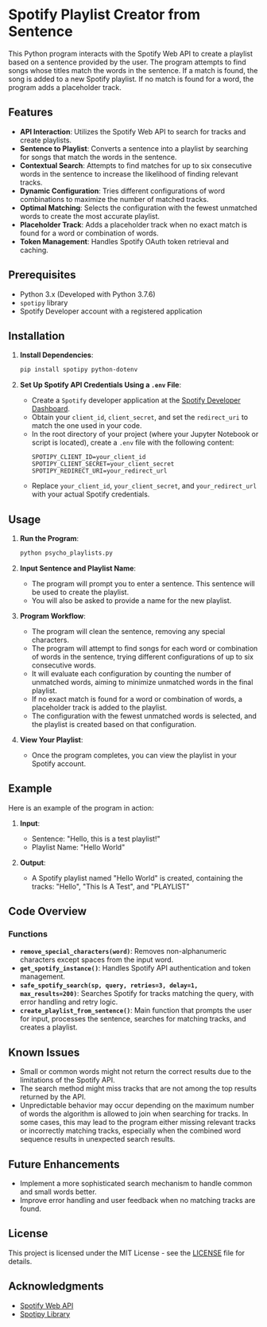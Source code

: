 # Spotify Playlist Creator from Sentence

This Python program interacts with the Spotify Web API to create a playlist based on a sentence provided by the user. The program attempts to find songs whose titles match the words in the sentence. If a match is found, the song is added to a new Spotify playlist. If no match is found for a word, the program adds a placeholder track.

## Features

- **API Interaction**: Utilizes the Spotify Web API to search for tracks and create playlists.
- **Sentence to Playlist**: Converts a sentence into a playlist by searching for songs that match the words in the sentence.
- **Contextual Search**: Attempts to find matches for up to six consecutive words in the sentence to increase the likelihood of finding relevant tracks.
- **Dynamic Configuration**: Tries different configurations of word combinations to maximize the number of matched tracks.
- **Optimal Matching**: Selects the configuration with the fewest unmatched words to create the most accurate playlist.
- **Placeholder Track**: Adds a placeholder track when no exact match is found for a word or combination of words.
- **Token Management**: Handles Spotify OAuth token retrieval and caching.

## Prerequisites

- Python 3.x (Developed with Python 3.7.6)
- `spotipy` library
- Spotify Developer account with a registered application

## Installation

1. **Install Dependencies**:
    ```bash
    pip install spotipy python-dotenv
    ```

2. **Set Up Spotify API Credentials Using a `.env` File**:
    - Create a `Spotify` developer application at the [Spotify Developer Dashboard](https://developer.spotify.com/dashboard/).
    - Obtain your `client_id`, `client_secret`, and set the `redirect_uri` to match the one used in your code.
    - In the root directory of your project (where your Jupyter Notebook or script is located), create a `.env` file with the following content:
      ```plaintext
      SPOTIPY_CLIENT_ID=your_client_id
      SPOTIPY_CLIENT_SECRET=your_client_secret
      SPOTIPY_REDIRECT_URI=your_redirect_url
      ```
    - Replace `your_client_id`, `your_client_secret`, and `your_redirect_url` with your actual Spotify credentials.

## Usage

1. **Run the Program**:
    ```bash
    python psycho_playlists.py
    ```

2. **Input Sentence and Playlist Name**:
    - The program will prompt you to enter a sentence. This sentence will be used to create the playlist.
    - You will also be asked to provide a name for the new playlist.

3. **Program Workflow**:
    - The program will clean the sentence, removing any special characters.
    - The program will attempt to find songs for each word or combination of words in the sentence, trying different configurations of up to six consecutive words.
    - It will evaluate each configuration by counting the number of unmatched words, aiming to minimize unmatched words in the final playlist.
    - If no exact match is found for a word or combination of words, a placeholder track is added to the playlist.
    - The configuration with the fewest unmatched words is selected, and the playlist is created based on that configuration.

4. **View Your Playlist**:
    - Once the program completes, you can view the playlist in your Spotify account.

## Example

Here is an example of the program in action:

1. **Input**:
    - Sentence: "Hello, this is a test playlist!"
    - Playlist Name: "Hello World"

2. **Output**:
    - A Spotify playlist named "Hello World" is created, containing the tracks: "Hello", "This Is A Test", and "PLAYLIST"

## Code Overview

### Functions

- **`remove_special_characters(word)`**: Removes non-alphanumeric characters except spaces from the input word.
- **`get_spotify_instance()`**: Handles Spotify API authentication and token management.
- **`safe_spotify_search(sp, query, retries=3, delay=1, max_results=200)`**: Searches Spotify for tracks matching the query, with error handling and retry logic.
- **`create_playlist_from_sentence()`**: Main function that prompts the user for input, processes the sentence, searches for matching tracks, and creates a playlist.

## Known Issues

- Small or common words might not return the correct results due to the limitations of the Spotify API.
- The search method might miss tracks that are not among the top results returned by the API.
- Unpredictable behavior may occur depending on the maximum number of words the algorithm is allowed to join when searching for tracks. In some cases, this may lead to the program either missing relevant tracks or incorrectly matching tracks, especially when the combined word sequence results in unexpected search results.

## Future Enhancements

- Implement a more sophisticated search mechanism to handle common and small words better.
- Improve error handling and user feedback when no matching tracks are found.

## License

This project is licensed under the MIT License - see the [LICENSE](LICENSE) file for details.

## Acknowledgments

- [Spotify Web API](https://developer.spotify.com/documentation/web-api/)
- [Spotipy Library](https://spotipy.readthedocs.io/)

